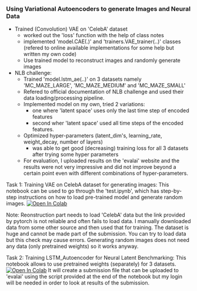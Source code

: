 ### Using Variational Autoencoders to generate Images and Neural Data
- Trained (Convolution) VAE on 'CelebA' dataset
    - worked out the 'loss' function with the help of class notes
    - implemented 'model.CAE(.)' and 'trainers.VAE_trainer(..)' classes (refered to online available implementations for some help but written my own code)
    - Use trained model to reconstruct images and randomly generate images
- NLB challenge:
    - Trained 'model.lstm_ae(..)' on 3 datasets namely 'MC_MAZE_LARGE', 'MC_MAZE_MEDIUM' and 'MC_MAZE_SMALL'
    - Refered to official documentation of NLB challenge and used their data loading/processing pipeline.
    - Implemented model on my own, tried 2 variations:
        - one where 'latent space' uses only the last time step of encoded features
        - second wher 'latent space' used all time steps of the encoded features.
    - Optimized hyper-parameters (latent_dim's, learning_rate, weight_decay, number of layers) 
        - was able to get good (decreasing) training loss for all 3 datasets after trying some hyper parameters
    - For evaluation, I uploaded results on the 'evalai' website and the results were not very impressive and did not improve beyond a certain point even with different combinations of hyper-parameters.
 

Task 1:
Training VAE on CelebA dataset for generating images:
This notebook can be used to go through the 'test.ipynb', which has step-by-step instructions on how to load pre-trained model and generate random images.
[![Open In Colab](https://colab.research.google.com/assets/colab-badge.svg)](https://colab.research.google.com/github/bilalhsp/VAE/blob/main/test.ipynb)

Note: Reonstruction part needs to load 'CelebA' data but the link provided by pytorch is not reliable and often fails to load data. I manually downloaded data from some other source and then used that for training. The dataset is huge and cannot be made part of the submission. You can try to load data but this check may cause errors. Generating random images does not need any data (only pretrained weights) so it works anyway.


Task 2:
Training LSTM_Autoencoder for Neural Latent Benchmarking:
This notebook allows to use pretrained weights (separately) for 3 datasets.
[![Open In Colab](https://colab.research.google.com/assets/colab-badge.svg)](https://colab.research.google.com/github/bilalhsp/VAE/blob/main/nlb_data.ipynb)
 It will create a submission file that can be uploaded to 'evalai' using the script provided at the end of the notebook but my login will be needed in order to look at results of the submission.
 